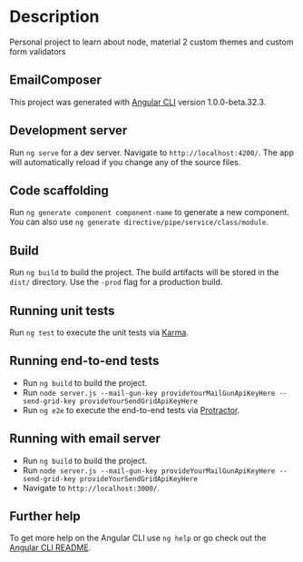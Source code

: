 # Description

Personal project to learn about node, material 2 custom themes and custom form validators

## EmailComposer

This project was generated with [Angular CLI](https://github.com/angular/angular-cli) version 1.0.0-beta.32.3.

## Development server
Run `ng serve` for a dev server. Navigate to `http://localhost:4200/`. The app will automatically reload if you change any of the source files.

## Code scaffolding

Run `ng generate component component-name` to generate a new component. You can also use `ng generate directive/pipe/service/class/module`.

## Build

Run `ng build` to build the project. The build artifacts will be stored in the `dist/` directory. Use the `-prod` flag for a production build.

## Running unit tests

Run `ng test` to execute the unit tests via [Karma](https://karma-runner.github.io).

## Running end-to-end tests

  - Run `ng build` to build the project. 
  - Run `node server.js --mail-gun-key provideYourMailGunApiKeyHere --send-grid-key provideYourSendGridApiKeyHere`
  - Run `ng e2e` to execute the end-to-end tests via [Protractor](http://www.protractortest.org/).

## Running with email server

  - Run `ng build` to build the project. 
  - Run `node server.js --mail-gun-key provideYourMailGunApiKeyHere --send-grid-key provideYourSendGridApiKeyHere`
  - Navigate to `http://localhost:3000/`.

## Further help

To get more help on the Angular CLI use `ng help` or go check out the [Angular CLI README](https://github.com/angular/angular-cli/blob/master/README.md).
